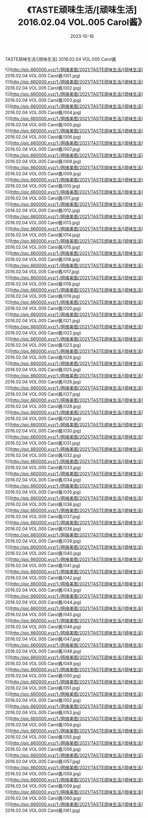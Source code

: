 ﻿---
layout: post
title:  《TASTE顽味生活/[顽味生活] 2016.02.04 VOL.005 Carol酱》
date:   2023-10-16
img: http://pic.660000.xyz/1:/网络美图/2021/TASTE顽味生活/[顽味生活] 2016.02.04 VOL.005 Carol酱/000.jpg
categories: [美女, 清纯, 唯美]
---

TASTE顽味生活/[顽味生活] 2016.02.04 VOL.005 Carol酱

 ![](http://pic.660000.xyz/1:/网络美图/2021/TASTE顽味生活/[顽味生活] 2016.02.04 VOL.005 Carol酱/001.jpg) <br>![](http://pic.660000.xyz/1:/网络美图/2021/TASTE顽味生活/[顽味生活] 2016.02.04 VOL.005 Carol酱/002.jpg) <br>![](http://pic.660000.xyz/1:/网络美图/2021/TASTE顽味生活/[顽味生活] 2016.02.04 VOL.005 Carol酱/003.jpg) <br>![](http://pic.660000.xyz/1:/网络美图/2021/TASTE顽味生活/[顽味生活] 2016.02.04 VOL.005 Carol酱/004.jpg) <br>![](http://pic.660000.xyz/1:/网络美图/2021/TASTE顽味生活/[顽味生活] 2016.02.04 VOL.005 Carol酱/005.jpg) <br>![](http://pic.660000.xyz/1:/网络美图/2021/TASTE顽味生活/[顽味生活] 2016.02.04 VOL.005 Carol酱/006.jpg) <br>![](http://pic.660000.xyz/1:/网络美图/2021/TASTE顽味生活/[顽味生活] 2016.02.04 VOL.005 Carol酱/007.jpg) <br>![](http://pic.660000.xyz/1:/网络美图/2021/TASTE顽味生活/[顽味生活] 2016.02.04 VOL.005 Carol酱/008.jpg) <br>![](http://pic.660000.xyz/1:/网络美图/2021/TASTE顽味生活/[顽味生活] 2016.02.04 VOL.005 Carol酱/009.jpg) <br>![](http://pic.660000.xyz/1:/网络美图/2021/TASTE顽味生活/[顽味生活] 2016.02.04 VOL.005 Carol酱/010.jpg) <br>![](http://pic.660000.xyz/1:/网络美图/2021/TASTE顽味生活/[顽味生活] 2016.02.04 VOL.005 Carol酱/011.jpg) <br>![](http://pic.660000.xyz/1:/网络美图/2021/TASTE顽味生活/[顽味生活] 2016.02.04 VOL.005 Carol酱/012.jpg) <br>![](http://pic.660000.xyz/1:/网络美图/2021/TASTE顽味生活/[顽味生活] 2016.02.04 VOL.005 Carol酱/013.jpg) <br>![](http://pic.660000.xyz/1:/网络美图/2021/TASTE顽味生活/[顽味生活] 2016.02.04 VOL.005 Carol酱/014.jpg) <br>![](http://pic.660000.xyz/1:/网络美图/2021/TASTE顽味生活/[顽味生活] 2016.02.04 VOL.005 Carol酱/015.jpg) <br>![](http://pic.660000.xyz/1:/网络美图/2021/TASTE顽味生活/[顽味生活] 2016.02.04 VOL.005 Carol酱/016.jpg) <br>![](http://pic.660000.xyz/1:/网络美图/2021/TASTE顽味生活/[顽味生活] 2016.02.04 VOL.005 Carol酱/017.jpg) <br>![](http://pic.660000.xyz/1:/网络美图/2021/TASTE顽味生活/[顽味生活] 2016.02.04 VOL.005 Carol酱/018.jpg) <br>![](http://pic.660000.xyz/1:/网络美图/2021/TASTE顽味生活/[顽味生活] 2016.02.04 VOL.005 Carol酱/019.jpg) <br>![](http://pic.660000.xyz/1:/网络美图/2021/TASTE顽味生活/[顽味生活] 2016.02.04 VOL.005 Carol酱/020.jpg) <br>![](http://pic.660000.xyz/1:/网络美图/2021/TASTE顽味生活/[顽味生活] 2016.02.04 VOL.005 Carol酱/021.jpg) <br>![](http://pic.660000.xyz/1:/网络美图/2021/TASTE顽味生活/[顽味生活] 2016.02.04 VOL.005 Carol酱/022.jpg) <br>![](http://pic.660000.xyz/1:/网络美图/2021/TASTE顽味生活/[顽味生活] 2016.02.04 VOL.005 Carol酱/023.jpg) <br>![](http://pic.660000.xyz/1:/网络美图/2021/TASTE顽味生活/[顽味生活] 2016.02.04 VOL.005 Carol酱/024.jpg) <br>![](http://pic.660000.xyz/1:/网络美图/2021/TASTE顽味生活/[顽味生活] 2016.02.04 VOL.005 Carol酱/025.jpg) <br>![](http://pic.660000.xyz/1:/网络美图/2021/TASTE顽味生活/[顽味生活] 2016.02.04 VOL.005 Carol酱/026.jpg) <br>![](http://pic.660000.xyz/1:/网络美图/2021/TASTE顽味生活/[顽味生活] 2016.02.04 VOL.005 Carol酱/027.jpg) <br>![](http://pic.660000.xyz/1:/网络美图/2021/TASTE顽味生活/[顽味生活] 2016.02.04 VOL.005 Carol酱/028.jpg) <br>![](http://pic.660000.xyz/1:/网络美图/2021/TASTE顽味生活/[顽味生活] 2016.02.04 VOL.005 Carol酱/029.jpg) <br>![](http://pic.660000.xyz/1:/网络美图/2021/TASTE顽味生活/[顽味生活] 2016.02.04 VOL.005 Carol酱/030.jpg) <br>![](http://pic.660000.xyz/1:/网络美图/2021/TASTE顽味生活/[顽味生活] 2016.02.04 VOL.005 Carol酱/031.jpg) <br>![](http://pic.660000.xyz/1:/网络美图/2021/TASTE顽味生活/[顽味生活] 2016.02.04 VOL.005 Carol酱/032.jpg) <br>![](http://pic.660000.xyz/1:/网络美图/2021/TASTE顽味生活/[顽味生活] 2016.02.04 VOL.005 Carol酱/033.jpg) <br>![](http://pic.660000.xyz/1:/网络美图/2021/TASTE顽味生活/[顽味生活] 2016.02.04 VOL.005 Carol酱/034.jpg) <br>![](http://pic.660000.xyz/1:/网络美图/2021/TASTE顽味生活/[顽味生活] 2016.02.04 VOL.005 Carol酱/035.jpg) <br>![](http://pic.660000.xyz/1:/网络美图/2021/TASTE顽味生活/[顽味生活] 2016.02.04 VOL.005 Carol酱/036.jpg) <br>![](http://pic.660000.xyz/1:/网络美图/2021/TASTE顽味生活/[顽味生活] 2016.02.04 VOL.005 Carol酱/037.jpg) <br>![](http://pic.660000.xyz/1:/网络美图/2021/TASTE顽味生活/[顽味生活] 2016.02.04 VOL.005 Carol酱/038.jpg) <br>![](http://pic.660000.xyz/1:/网络美图/2021/TASTE顽味生活/[顽味生活] 2016.02.04 VOL.005 Carol酱/039.jpg) <br>![](http://pic.660000.xyz/1:/网络美图/2021/TASTE顽味生活/[顽味生活] 2016.02.04 VOL.005 Carol酱/040.jpg) <br>![](http://pic.660000.xyz/1:/网络美图/2021/TASTE顽味生活/[顽味生活] 2016.02.04 VOL.005 Carol酱/041.jpg) <br>![](http://pic.660000.xyz/1:/网络美图/2021/TASTE顽味生活/[顽味生活] 2016.02.04 VOL.005 Carol酱/042.jpg) <br>![](http://pic.660000.xyz/1:/网络美图/2021/TASTE顽味生活/[顽味生活] 2016.02.04 VOL.005 Carol酱/043.jpg) <br>![](http://pic.660000.xyz/1:/网络美图/2021/TASTE顽味生活/[顽味生活] 2016.02.04 VOL.005 Carol酱/044.jpg) <br>![](http://pic.660000.xyz/1:/网络美图/2021/TASTE顽味生活/[顽味生活] 2016.02.04 VOL.005 Carol酱/045.jpg) <br>![](http://pic.660000.xyz/1:/网络美图/2021/TASTE顽味生活/[顽味生活] 2016.02.04 VOL.005 Carol酱/046.jpg) <br>![](http://pic.660000.xyz/1:/网络美图/2021/TASTE顽味生活/[顽味生活] 2016.02.04 VOL.005 Carol酱/047.jpg) <br>![](http://pic.660000.xyz/1:/网络美图/2021/TASTE顽味生活/[顽味生活] 2016.02.04 VOL.005 Carol酱/048.jpg) <br>![](http://pic.660000.xyz/1:/网络美图/2021/TASTE顽味生活/[顽味生活] 2016.02.04 VOL.005 Carol酱/049.jpg) <br>![](http://pic.660000.xyz/1:/网络美图/2021/TASTE顽味生活/[顽味生活] 2016.02.04 VOL.005 Carol酱/050.jpg) <br>![](http://pic.660000.xyz/1:/网络美图/2021/TASTE顽味生活/[顽味生活] 2016.02.04 VOL.005 Carol酱/051.jpg) <br>![](http://pic.660000.xyz/1:/网络美图/2021/TASTE顽味生活/[顽味生活] 2016.02.04 VOL.005 Carol酱/052.jpg) <br>![](http://pic.660000.xyz/1:/网络美图/2021/TASTE顽味生活/[顽味生活] 2016.02.04 VOL.005 Carol酱/053.jpg) <br>![](http://pic.660000.xyz/1:/网络美图/2021/TASTE顽味生活/[顽味生活] 2016.02.04 VOL.005 Carol酱/054.jpg) <br>![](http://pic.660000.xyz/1:/网络美图/2021/TASTE顽味生活/[顽味生活] 2016.02.04 VOL.005 Carol酱/055.jpg) <br>![](http://pic.660000.xyz/1:/网络美图/2021/TASTE顽味生活/[顽味生活] 2016.02.04 VOL.005 Carol酱/056.jpg) <br>![](http://pic.660000.xyz/1:/网络美图/2021/TASTE顽味生活/[顽味生活] 2016.02.04 VOL.005 Carol酱/057.jpg) <br>![](http://pic.660000.xyz/1:/网络美图/2021/TASTE顽味生活/[顽味生活] 2016.02.04 VOL.005 Carol酱/058.jpg) <br>![](http://pic.660000.xyz/1:/网络美图/2021/TASTE顽味生活/[顽味生活] 2016.02.04 VOL.005 Carol酱/059.jpg) <br>![](http://pic.660000.xyz/1:/网络美图/2021/TASTE顽味生活/[顽味生活] 2016.02.04 VOL.005 Carol酱/060.jpg) <br>![](http://pic.660000.xyz/1:/网络美图/2021/TASTE顽味生活/[顽味生活] 2016.02.04 VOL.005 Carol酱/061.jpg) <br>